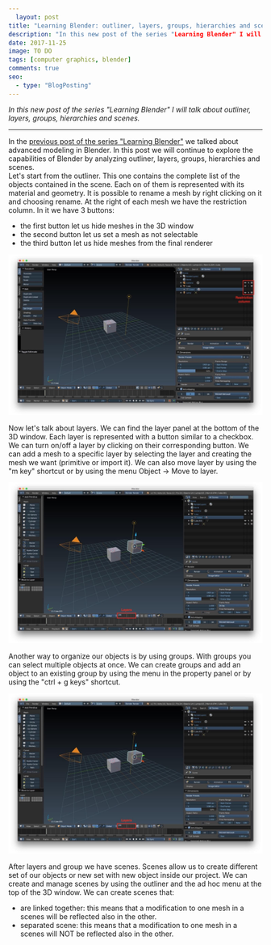 ```yaml
---
  layout: post
title: "Learning Blender: outliner, layers, groups, hierarchies and scenes."
description: "In this new post of the series "Learning Blender" I will talk about outliner, layers, groups, hierarchies and scenes."
date: 2017-11-25
image: TO DO
tags: [computer graphics, blender]
comments: true
seo:
  - type: "BlogPosting"
---
```


*In this new post of the series "Learning Blender" I will talk about outliner, layers, groups, hierarchies and scenes.*

---

In the [previous post of the series "Learning Blender"](TODO) we talked about advanced modeling in Blender. In this post
 we will continue to explore the capabilities of Blender by analyzing outliner, layers, groups, hierarchies and 
 scenes.  
Let's start from the outliner. This one contains the complete list of the objects contained in the scene. Each on of 
them is represented with its material and geometry. It is possible to rename a mesh by right clicking on it and 
choosing rename. At the right of each mesh we have the restriction column. In it we have 3 buttons:

* the first button let us hide meshes in the 3D window
* the second button let us set a mesh as not selectable
* the third button let us hide meshes from the final renderer

![blender outliner](/assets/images/posts/blender-outliner.jpg "blender outliner")

Now let's talk about layers. We can find the layer panel at the bottom of the 3D window. Each layer is represented 
with a button similar to a checkbox. We can turn on/off a layer by clicking on their corresponding button. We can add
 a mesh to a specific layer by selecting the layer and creating the mesh we want (primitive or import it). We can 
 also move layer by using the "m key" shortcut or by using the menu Object -> Move to layer.
 
![blender layers](/assets/images/posts/blender-layers.jpg "blender layers")
 
Another way to organize our objects is by using groups. With groups you can select multiple objects at once. We can 
create groups and add an object to an existing group by using the menu in the property panel or by using the "ctrl + g
 keys" shortcut. 
 
![blender group](/assets/images/posts/blender-layers.jpg "blender group")


After layers and group we have scenes. Scenes allow us to create different set of our objects or new set with new 
object inside our project. We can create and manage scenes by using the outliner and the ad hoc menu at the top of 
the 3D window. We can create scenes that:

* are linked together: this means that a modification to one mesh in a scenes will be reflected also in the other.
* separated scene: this means that a modification to one mesh in a scenes will NOT be reflected also in the other.
